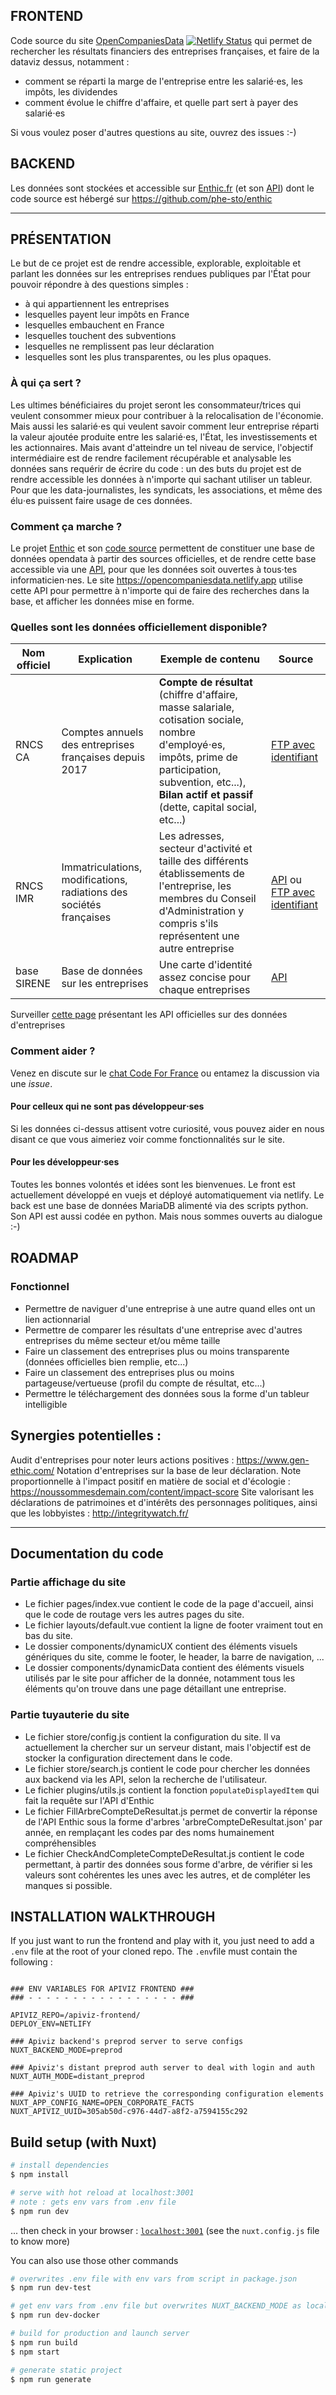 ## FRONTEND
Code source du site [OpenCompaniesData](https://opencompaniesdata.netlify.app) [![Netlify Status](https://api.netlify.com/api/v1/badges/cef36329-5ed1-49a6-b567-d3dfd79d9fe8/deploy-status)](https://app.netlify.com/sites/opencompaniesdata/deploys) qui permet de rechercher les résultats financiers des entreprises françaises, et faire de la dataviz dessus, notamment :
 - comment se réparti la marge de l'entreprise entre les salarié⋅es, les impôts, les dividendes
 - comment évolue le chiffre d'affaire, et quelle part sert à payer des salarié⋅es

Si vous voulez poser d'autres questions au site, ouvrez des issues :-)

## BACKEND
Les données sont stockées et accessible sur [Enthic.fr](https://www.enthic.fr) (et son [API](https://api.enthic.fr)) dont le code source est hébergé sur https://github.com/phe-sto/enthic

-------
## PRÉSENTATION
Le but de ce projet est de rendre accessible, explorable, exploitable et parlant les données sur les entreprises rendues publiques par l'État pour pouvoir répondre à des questions simples :
 - à qui appartiennent les entreprises
 - lesquelles payent leur impôts en France
 - lesquelles embauchent en France
 - lesquelles touchent des subventions
 - lesquelles ne remplissent pas leur déclaration
 - lesquelles sont les plus transparentes, ou les plus opaques.

### À qui ça sert ?
Les ultimes bénéficiaires du projet seront les consommateur/trices qui veulent consommer mieux pour contribuer à la relocalisation de l'économie.
Mais aussi les salarié⋅es qui veulent savoir comment leur entreprise réparti la valeur ajoutée produite entre les salarié⋅es, l'État, les investissements et les actionnaires.
Mais avant d'atteindre un tel niveau de service, l'objectif intermédiaire est de rendre facilement récupérable et analysable les données sans requérir de écrire du code : un des buts du projet est de rendre accessible les données à n'importe qui sachant utiliser un tableur. Pour que les data-journalistes, les syndicats, les associations, et même des élu⋅es puissent faire usage de ces données.

### Comment ça marche ?
Le projet [Enthic](https://www.enthic.fr) et son [code source](https://github.com/phe-sto/enthic) permettent de constituer une base de données opendata à partir des sources officielles, et de rendre cette base accessible via une [API](https://api.enthic.fr/), pour que les données soit ouvertes à tous⋅tes informaticien⋅nes.
Le site https://opencompaniesdata.netlify.app utilise cette API pour permettre à n'importe qui de faire des recherches dans la base, et afficher les données mise en forme.

### Quelles sont les données officiellement disponible?

| Nom officiel | Explication | Exemple de contenu | Source |
| ------------ | ----------- | ------------------ | ------ |
| RNCS CA | Comptes annuels des entreprises françaises depuis 2017 | **Compte de résultat** (chiffre d'affaire, masse salariale, cotisation sociale, nombre d'employé⋅es, impôts, prime de participation, subvention, etc...), **Bilan actif et passif** (dette, capital social, etc...) | [FTP avec identifiant](https://www.inpi.fr/fr/licence-registre-national-du-commerce-et-des-societes-rncs) |
| RNCS IMR | Immatriculations, modifications, radiations des sociétés françaises | Les adresses, secteur d'activité et taille des différents établissements de l'entreprise, les membres du Conseil d'Administration y compris s'ils représentent une autre entreprise | [API](https://entreprise.data.gouv.fr/api_doc/rncs) ou [FTP avec identifiant](https://www.inpi.fr/fr/immatriculations-modifications-radiations-des-societes-imr) |
| base SIRENE | Base de données sur les entreprises | Une carte d'identité assez concise pour chaque entreprises | [API](https://entreprise.data.gouv.fr/api_doc/sirene) |

Surveiller [cette page](https://entreprise.data.gouv.fr/api_doc) présentant les API officielles sur des données d'entreprises

### Comment aider ?
Venez en discute sur le [chat Code For France](https://chat.codefor.fr/home) ou entamez la discussion via une *issue*.

#### Pour celleux qui ne sont pas développeur⋅ses
Si les données ci-dessus attisent votre curiosité, vous pouvez aider en nous disant ce que vous aimeriez voir comme fonctionnalités sur le site.

#### Pour les développeur⋅ses
Toutes les bonnes volontés et idées sont les bienvenues.
Le front est actuellement développé en vuejs et déployé automatiquement via netlify.
Le back est une base de données MariaDB alimenté via des scripts python. Son API est aussi codée en python.
Mais nous sommes ouverts au dialogue :-)

## ROADMAP
### Fonctionnel
 - Permettre de naviguer d'une entreprise à une autre quand elles ont un lien actionnarial
 - Permettre de comparer les résultats d'une entreprise avec d'autres entreprises du même secteur et/ou même taille
 - Faire un classement des entreprises plus ou moins transparente (données officielles bien remplie, etc...)
 - Faire un classement des entreprises plus ou moins partageuse/vertueuse (profil du compte de résultat, etc...)
 - Permettre le téléchargement des données sous la forme d'un tableur intelligible

## Synergies potentielles :
Audit d'entreprises pour noter leurs actions positives : https://www.gen-ethic.com/
Notation d'entreprises sur la base de leur déclaration. Note proportionnelle à l'impact positif en matière de social et d'écologie : https://noussommesdemain.com/content/impact-score
Site valorisant les déclarations de patrimoines et d'intérêts des personnages politiques, ainsi que les lobbyistes : http://integritywatch.fr/

--------

## Documentation du code
### Partie affichage du site
 - Le fichier pages/index.vue contient le code de la page d'accueil, ainsi que le code de routage vers les autres pages du site.
 - Le fichier layouts/default.vue contient la ligne de footer vraiment tout en bas du site.
 - Le dossier components/dynamicUX contient des éléments visuels génériques du site, comme le footer, le header, la barre de navigation, ...
 - Le dossier components/dynamicData contient des éléments visuels utilisés par le site pour afficher de la donnée, notamment tous les éléments qu'on trouve dans une page détaillant une entreprise.

### Partie tuyauterie du site
 - Le fichier store/config.js contient la configuration du site. Il va actuellement la chercher sur un serveur distant, mais l'objectif est de stocker la configuration directement dans le code.
 - Le fichier store/search.js contient le code pour chercher les données aux backend via les API, selon la recherche de l'utilisateur.
 - Le fichier plugins/utils.js contient la fonction ```populateDisplayedItem``` qui fait la requête sur l'API d'Enthic
 - Le fichier FillArbreCompteDeResultat.js permet de convertir la réponse de l'API Enthic sous la forme d'arbres 'arbreCompteDeResultat.json' par année, en remplaçant les codes par des noms humainement compréhensibles
 - Le fichier CheckAndCompleteCompteDeResultat.js contient le code permettant, à partir des données sous forme d'arbre, de vérifier si les valeurs sont cohérentes les unes avec les autres, et de compléter les manques si possible.

## INSTALLATION WALKTHROUGH
If you just want to run the frontend and play with it, you just need to add a `.env` file at the root of your cloned repo. The `.env`file must contain the following :

```env

### ENV VARIABLES FOR APIVIZ FRONTEND ###
### - - - - - - - - - - - - - - - - - ###

APIVIZ_REPO=/apiviz-frontend/
DEPLOY_ENV=NETLIFY

### Apiviz backend's preprod server to serve configs
NUXT_BACKEND_MODE=preprod

### Apiviz's distant preprod auth server to deal with login and auth
NUXT_AUTH_MODE=distant_preprod

### Apiviz's UUID to retrieve the corresponding configuration elements
NUXT_APP_CONFIG_NAME=OPEN_CORPORATE_FACTS
NUXT_APIVIZ_UUID=305ab50d-c976-44d7-a8f2-a7594155c292

```

## Build setup (with Nuxt)

``` bash
# install dependencies
$ npm install

# serve with hot reload at localhost:3001
# note : gets env vars from .env file
$ npm run dev
```
... then check in your browser : [`localhost:3001`](localhost:3001) (see the `nuxt.config.js` file to know more)
<br>

You can also use those other commands
``` bash
# overwrites .env file with env vars from script in package.json
$ npm run dev-test

# get env vars from .env file but overwrites NUXT_BACKEND_MODE as local backend served with Docker
$ npm run dev-docker

# build for production and launch server
$ npm run build
$ npm start

# generate static project
$ npm run generate
```
